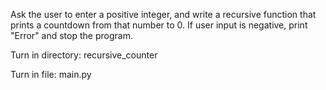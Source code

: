 Ask the user to enter a positive integer, and write a recursive function that prints a countdown from that number to 0.
If user input is negative, print "Error" and stop the program.

Turn in directory: recursive_counter

Turn in file: main.py


